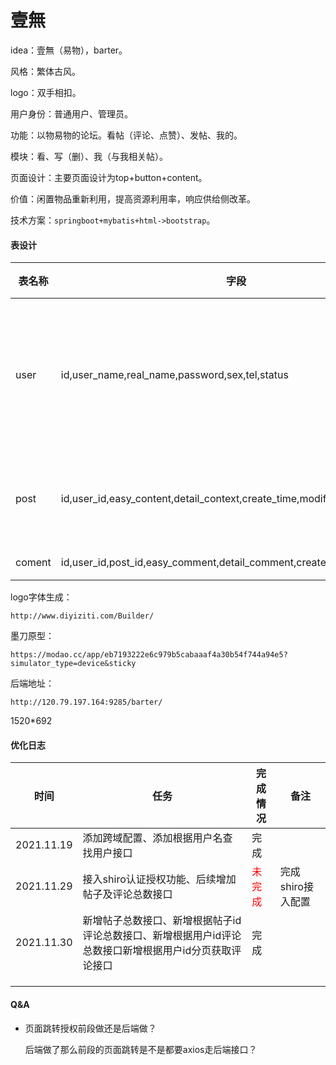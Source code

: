 # 壹無

idea：壹無（易物），barter。

风格：繁体古风。

logo：双手相扣。

用户身份：普通用户、管理员。

功能：以物易物的论坛。看帖（评论、点赞）、发帖、我的。

模块：看、写（删）、我（与我相关帖）。

页面设计：主要页面设计为top+button+content。

价值：闲置物品重新利用，提高资源利用率，响应供给侧改革。

技术方案：`springboot+mybatis+html->bootstrap`。



#### 表设计

| 表名称 | 字段                                                         | 功能                 | 备注 |
| ------ | ------------------------------------------------------------ | -------------------- | ---- |
| user   | id,user_name,real_name,password,sex,tel,status               | 记录登录注册用户信息 |      |
| post   | id,user_id,easy_content,detail_context,create_time,modify_time,type,status | 记录帖子内容         |      |
| coment | id,user_id,post_id,easy_comment,detail_comment,create_time,status | 评论                 |      |



logo字体生成：

`http://www.diyiziti.com/Builder/`

墨刀原型：

`https://modao.cc/app/eb7193222e6c979b5cabaaaf4a30b54f744a94e5?simulator_type=device&sticky`

后端地址：

```
http://120.79.197.164:9285/barter/
```

1520*692



#### 优化日志

| 时间       | 任务                                                         | 完成情况                        | 备注              |
| ---------- | ------------------------------------------------------------ | ------------------------------- | ----------------- |
| 2021.11.19 | 添加跨域配置、添加根据用户名查找用户接口                     | 完成                            |                   |
| 2021.11.29 | 接入shiro认证授权功能、后续增加帖子及评论总数接口            | <font color='red'>未完成</font> | 完成shiro接入配置 |
| 2021.11.30 | 新增帖子总数接口、新增根据帖子id评论总数接口、新增根据用户id评论总数接口新增根据用户id分页获取评论接口 | 完成                            |                   |
|            |                                                              |                                 |                   |
|            |                                                              |                                 |                   |
|            |                                                              |                                 |                   |



#### Q&A

* 页面跳转授权前段做还是后端做？

  后端做了那么前段的页面跳转是不是都要axios走后端接口？